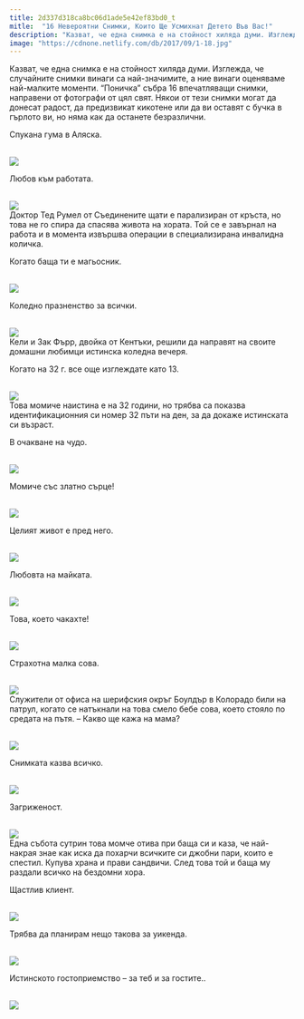 ```yaml
---
title: 2d337d318ca8bc06d1ade5e42ef83bd0_t
mitle:  "16 Невероятни Снимки, Които Ще Усмихнат Детето Във Вас!"
description: "Казват, че една снимка е на стойност хиляда думи. Изглежда, че случайните снимки винаги са най-значимите, а ние винаги оценяваме най-малките моменти. &qout;Поничка&qout; събра 1"
image: "https://cdnone.netlify.com/db/2017/09/1-18.jpg"
---
```


 <p>Казват, че една снимка е на стойност хиляда думи. Изглежда, че случайните снимки винаги са най-значимите, а ние винаги оценяваме най-малките моменти. “Поничка” събра 16 впечатляващи снимки, направени от фотографи от цял ​​свят. Някои от тези снимки могат да донесат радост, да предизвикат кикотене или да ви оставят с бучка в гърлото ви, но няма как да останете безразлични.</p>      <p>Спукана гума в Аляска.</p> <p> <br/><img src="https://cdnone.netlify.com/db/2017/09/1-18.jpg"/><br/></p> <p>Любов към работата.</p>      <p> <br/><img src="https://cdnone.netlify.com/db/2017/09/2-17.jpg"/><br/> Доктор Тед Румел от Съединените щати е парализиран от кръста, но това не го спира да спасява живота на хората. Той се е завърнал на работа и в момента извършва операции в специализирана инвалидна количка.</p> <p>Когато баща ти е магьосник.</p> <p> <br/><img src="https://cdnone.netlify.com/db/2017/09/3-17.jpg"/><br/></p> <p>Коледно празненство за всички.</p>      <p> <br/><img src="https://cdnone.netlify.com/db/2017/09/4-19.jpg"/><br/> Кели и Зак Фърр, двойка от Кентъки, решили да направят на своите домашни любимци истинска коледна вечеря.</p> <p>Когато на 32 г. все още изглеждате като 13.</p> <p> <br/><img src="https://cdnone.netlify.com/db/2017/09/5-16.jpg"/><br/> Това момиче наистина е на 32 години, но трябва са показва идентификационния си номер 32 пъти на ден, за да докаже истинската си възраст.</p> <p>В очакване на чудо.</p> <p> <br/><img src="https://cdnone.netlify.com/db/2017/09/6-18.jpg"/><br/></p> <p>Момиче със златно сърце!</p>      <p> <br/><img src="https://cdnone.netlify.com/db/2017/09/7-17.jpg"/><br/></p> <p>Целият живот е пред него.</p> <p> <br/><img src="https://cdnone.netlify.com/db/2017/09/8-19.jpg"/><br/></p> <p>Любовта на майката.</p>      <p> <br/><img src="https://cdnone.netlify.com/db/2017/09/9-19.jpg"/><br/></p> <p>Това, което чакахте!</p> <p> <br/><img src="https://cdnone.netlify.com/db/2017/09/10-18.jpg"/><br/></p> <p>Страхотна малка сова.</p> <p> <br/><img src="https://cdnone.netlify.com/db/2017/09/11-17.jpg"/><br/> Служители от офиса на шерифския окръг Боулдър в Колорадо били на патрул, когато се натъкнали на това смело бебе сова, което стояло по средата на пътя. – Какво ще кажа на мама?</p> <p> <br/><img src="https://cdnone.netlify.com/db/2017/09/12-17.jpg"/><br/></p> <p>Снимката казва всичко.</p> <p> <br/><img src="https://cdnone.netlify.com/db/2017/09/13-16.jpg"/><br/></p> <p>Загриженост.</p> <p> <br/><img src="https://cdnone.netlify.com/db/2017/09/14-16.jpg"/><br/> Една събота сутрин това момче отива при баща си и каза, че най-накрая знае как иска да похарчи всичките си джобни пари, които е спестил. Купува храна и прави сандвичи. След това той и баща му раздали всичко на бездомни хора.</p> <p>Щастлив клиент.</p> <p> <br/><img src="https://cdnone.netlify.com/db/2017/09/15-15.jpg"/><br/></p> <p>Трябва да планирам нещо такова за уикенда.</p> <p> <br/><img src="https://cdnone.netlify.com/db/2017/09/16-14.jpg"/><br/></p> <p>Истинското гостоприемство – за теб и за гостите..</p> <p> <br/><img src="https://cdnone.netlify.com/db/2017/09/17-13.jpg"/><br/></p>       